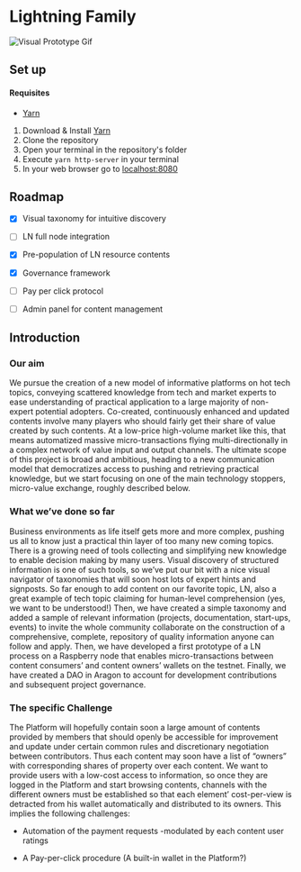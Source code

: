 # Lightning Family
![Visual Prototype Gif](https://github.com/Lightning-Family/lightning.family/blob/master/img/giphy.gif)


## Set up
#### Requisites
- [Yarn](https://yarnpkg.com/lang/en/)

1. Download & Install [Yarn](https://yarnpkg.com/lang/en/)
2. Clone the repository
3. Open your terminal in the repository's folder
4. Execute ```yarn http-server``` in your terminal
5. In your web browser go to [localhost:8080](http://localhost:8080)

## Roadmap
- [x] Visual taxonomy for intuitive discovery

- [ ] LN full node integration

- [x] Pre-population of LN resource contents

- [x] Governance framework

- [ ] Pay per click protocol

- [ ] Admin panel for content management

## Introduction
### Our aim
We pursue the creation of a new model of informative platforms on hot tech topics, conveying scattered knowledge from tech and market experts to ease understanding of practical application to a large majority of non-expert potential adopters. Co-created, continuously enhanced and updated contents involve many players who should fairly get their share of value created by such contents. At a low-price high-volume market like this, that means automatized massive micro-transactions flying multi-directionally in a complex network of value input and output channels. The ultimate scope of this project is broad and ambitious, heading to a new  communication model that democratizes access to pushing and retrieving practical knowledge, but we start focusing on one of the main technology stoppers, micro-value exchange, roughly described below.
### What we’ve done so far
Business environments as life itself gets more and more complex, pushing us all to know just a practical thin layer of too many new coming topics. There is a growing need of tools collecting and simplifying new knowledge to enable decision making by many users. Visual discovery of structured information is one of such tools, so we’ve put our bit with a nice visual navigator of taxonomies that will soon host lots of expert hints and signposts. So far enough to add content on our favorite topic, LN, also a great example of tech topic claiming for human-level comprehension (yes, we want to be understood!)
Then, we have created a simple taxonomy and added a sample of relevant information (projects, documentation, start-ups, events) to invite the whole community collaborate on the construction of a comprehensive, complete, repository of quality information anyone can follow and apply. 
Then, we have developed a first prototype of a LN process on a Raspberry node that enables micro-transactions between content consumers’ and content owners’ wallets on the testnet.
Finally, we have created a DAO in Aragon to account for development contributions and subsequent project governance.
### The specific Challenge
The Platform will hopefully contain soon a large amount of contents provided by members that should openly be accessible for improvement and update under certain common rules and discretionary negotiation between contributors. Thus each content may soon have a list of “owners” with corresponding shares of property over each content.
We want to provide users with a low-cost access to information, so once they are logged in the Platform and start browsing contents, channels with the different owners must be established so that each element’ cost-per-view is detracted from his wallet automatically and distributed to its owners. This implies the following challenges:

-	Automation of the payment requests -modulated by each content user ratings

-	A Pay-per-click procedure (A built-in wallet in the Platform?)
